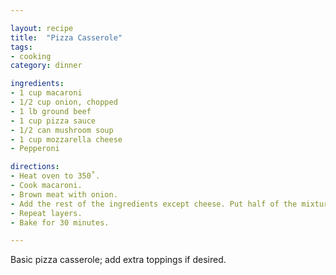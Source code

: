 ```yaml
---

layout: recipe
title:  "Pizza Casserole"
tags: 
- cooking
category: dinner

ingredients:
- 1 cup macaroni
- 1/2 cup onion, chopped
- 1 lb ground beef
- 1 cup pizza sauce
- 1/2 can mushroom soup
- 1 cup mozzarella cheese
- Pepperoni

directions:
- Heat oven to 350˚. 
- Cook macaroni. 
- Brown meat with onion. 
- Add the rest of the ingredients except cheese. Put half of the mixture in a baking dish; add ½ cup cheese and some pepperoni. 
- Repeat layers. 
- Bake for 30 minutes.

---
```


Basic pizza casserole; add extra toppings if desired.